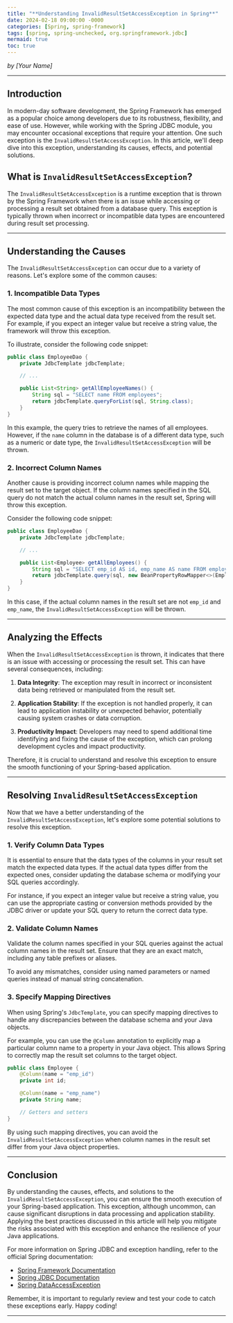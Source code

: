```yaml
---
title: "**Understanding InvalidResultSetAccessException in Spring**"
date: 2024-02-18 09:00:00 -0000
categories: [Spring, spring-framework]
tags: [spring, spring-unchecked, org.springframework.jdbc]
mermaid: true
toc: true
---
```



*by [Your Name]*

---

## Introduction

In modern-day software development, the Spring Framework has emerged as a popular choice among developers due to its robustness, flexibility, and ease of use. However, while working with the Spring JDBC module, you may encounter occasional exceptions that require your attention. One such exception is the `InvalidResultSetAccessException`. In this article, we'll deep dive into this exception, understanding its causes, effects, and potential solutions.

## What is `InvalidResultSetAccessException`?

The `InvalidResultSetAccessException` is a runtime exception that is thrown by the Spring Framework when there is an issue while accessing or processing a result set obtained from a database query. This exception is typically thrown when incorrect or incompatible data types are encountered during result set processing.

---

## Understanding the Causes

The `InvalidResultSetAccessException` can occur due to a variety of reasons. Let's explore some of the common causes:

### 1. Incompatible Data Types

The most common cause of this exception is an incompatibility between the expected data type and the actual data type received from the result set. For example, if you expect an integer value but receive a string value, the framework will throw this exception.

To illustrate, consider the following code snippet:

```java
public class EmployeeDao {
    private JdbcTemplate jdbcTemplate;

    // ...

    public List<String> getAllEmployeeNames() {
        String sql = "SELECT name FROM employees";
        return jdbcTemplate.queryForList(sql, String.class);
    }
}
```

In this example, the query tries to retrieve the names of all employees. However, if the `name` column in the database is of a different data type, such as a numeric or date type, the `InvalidResultSetAccessException` will be thrown.

### 2. Incorrect Column Names

Another cause is providing incorrect column names while mapping the result set to the target object. If the column names specified in the SQL query do not match the actual column names in the result set, Spring will throw this exception.

Consider the following code snippet:

```java
public class EmployeeDao {
    private JdbcTemplate jdbcTemplate;

    // ...

    public List<Employee> getAllEmployees() {
        String sql = "SELECT emp_id AS id, emp_name AS name FROM employees";
        return jdbcTemplate.query(sql, new BeanPropertyRowMapper<>(Employee.class));
    }
}
```

In this case, if the actual column names in the result set are not `emp_id` and `emp_name`, the `InvalidResultSetAccessException` will be thrown.

---

## Analyzing the Effects

When the `InvalidResultSetAccessException` is thrown, it indicates that there is an issue with accessing or processing the result set. This can have several consequences, including:

1. **Data Integrity**: The exception may result in incorrect or inconsistent data being retrieved or manipulated from the result set.

2. **Application Stability**: If the exception is not handled properly, it can lead to application instability or unexpected behavior, potentially causing system crashes or data corruption.

3. **Productivity Impact**: Developers may need to spend additional time identifying and fixing the cause of the exception, which can prolong development cycles and impact productivity.

Therefore, it is crucial to understand and resolve this exception to ensure the smooth functioning of your Spring-based application.

---

## Resolving `InvalidResultSetAccessException`

Now that we have a better understanding of the `InvalidResultSetAccessException`, let's explore some potential solutions to resolve this exception.

### 1. Verify Column Data Types

It is essential to ensure that the data types of the columns in your result set match the expected data types. If the actual data types differ from the expected ones, consider updating the database schema or modifying your SQL queries accordingly.

For instance, if you expect an integer value but receive a string value, you can use the appropriate casting or conversion methods provided by the JDBC driver or update your SQL query to return the correct data type.

### 2. Validate Column Names

Validate the column names specified in your SQL queries against the actual column names in the result set. Ensure that they are an exact match, including any table prefixes or aliases.

To avoid any mismatches, consider using named parameters or named queries instead of manual string concatenation.

### 3. Specify Mapping Directives

When using Spring's `JdbcTemplate`, you can specify mapping directives to handle any discrepancies between the database schema and your Java objects.

For example, you can use the `@Column` annotation to explicitly map a particular column name to a property in your Java object. This allows Spring to correctly map the result set columns to the target object.

```java
public class Employee {
    @Column(name = "emp_id")
    private int id;

    @Column(name = "emp_name")
    private String name;

    // Getters and setters
}
```

By using such mapping directives, you can avoid the `InvalidResultSetAccessException` when column names in the result set differ from your Java object properties.

---

## Conclusion

By understanding the causes, effects, and solutions to the `InvalidResultSetAccessException`, you can ensure the smooth execution of your Spring-based application. This exception, although uncommon, can cause significant disruptions in data processing and application stability. Applying the best practices discussed in this article will help you mitigate the risks associated with this exception and enhance the resilience of your Java applications.

For more information on Spring JDBC and exception handling, refer to the official Spring documentation:

- [Spring Framework Documentation](https://docs.spring.io/spring-framework/docs/current/reference/html/)
- [Spring JDBC Documentation](https://docs.spring.io/spring-framework/docs/current/reference/html/data-access.html#jdbc)
- [Spring DataAccessException](https://docs.spring.io/spring-framework/docs/current/javadoc-api/org/springframework/dao/DataAccessException.html)

Remember, it is important to regularly review and test your code to catch these exceptions early. Happy coding!

---

